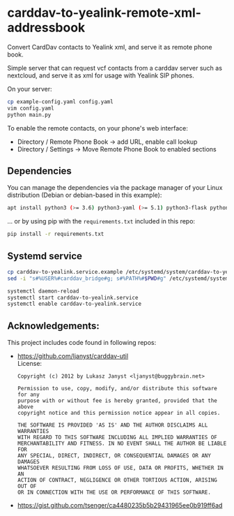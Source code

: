 # carddav-to-yealink-remote-xml-addressbook

Convert CardDav contacts to Yealink xml, and serve it as remote phone book.

Simple server that can request vcf contacts from a carddav server such as nextcloud,
and serve it as xml for usage with Yealink SIP phones.


On your server:

```bash
cp example-config.yaml config.yaml
vim config.yaml
python main.py
```

To enable the remote contacts, on your phone's web interface:
- Directory / Remote Phone Book -> add URL, enable call lookup
- Directory / Settings -> Move Remote Phone Book to enabled sections


## Dependencies

You can manage the dependencies via the package manager of your Linux distribution (Debian or debian-based in this example):

```bash
apt install python3 (>= 3.6) python3-yaml (>= 5.1) python3-flask python3-waitress python3-vobject python3-requests
```
... or by using pip with the `requirements.txt` included in this repo:

```bash
pip install -r requirements.txt
```


## Systemd service

```bash
cp carddav-to-yealink.service.example /etc/systemd/system/carddav-to-yealink.service
sed -i "s#%USER%#carddav_bridge#g; s#%PATH%#$PWD#g" /etc/systemd/system/carddav-to-yealink.service # change user and path to your needs

systemctl daemon-reload
systemctl start carddav-to-yealink.service
systemctl enable carddav-to-yealink.service
```


## Acknowledgements:

This project includes code found in following repos:

- https://github.com/ljanyst/carddav-util  
    License:
    ```
    Copyright (c) 2012 by Lukasz Janyst <ljanyst@buggybrain.net>

    Permission to use, copy, modify, and/or distribute this software for any
    purpose with or without fee is hereby granted, provided that the above
    copyright notice and this permission notice appear in all copies.

    THE SOFTWARE IS PROVIDED 'AS IS' AND THE AUTHOR DISCLAIMS ALL WARRANTIES
    WITH REGARD TO THIS SOFTWARE INCLUDING ALL IMPLIED WARRANTIES OF
    MERCHANTABILITY AND FITNESS. IN NO EVENT SHALL THE AUTHOR BE LIABLE FOR
    ANY SPECIAL, DIRECT, INDIRECT, OR CONSEQUENTIAL DAMAGES OR ANY DAMAGES
    WHATSOEVER RESULTING FROM LOSS OF USE, DATA OR PROFITS, WHETHER IN AN
    ACTION OF CONTRACT, NEGLIGENCE OR OTHER TORTIOUS ACTION, ARISING OUT OF
    OR IN CONNECTION WITH THE USE OR PERFORMANCE OF THIS SOFTWARE.
    ```
- https://gist.github.com/tsenger/ca4480235b5b29431965ee0b919ff6ad
